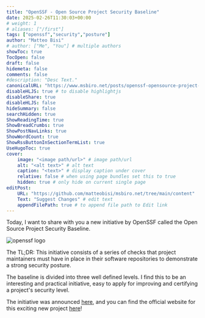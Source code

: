 ```yaml
---
title: "OpenSSF - Open Source Project Security Baseline"
date: 2025-02-26T11:30:03+00:00
# weight: 1
# aliases: ["/first"]
tags: ["openssf","security","posture"]
author: "Matteo Bisi"
# author: ["Me", "You"] # multiple authors
showToc: true
TocOpen: false
draft: false
hidemeta: false
comments: false
#description: "Desc Text."
canonicalURL: "https://www.msbiro.net/posts/openssf-opensource-project-security-baseline/"
disableHLJS: true # to disable highlightjs
disableShare: true
disableHLJS: false
hideSummary: false
searchHidden: true
ShowReadingTime: true
ShowBreadCrumbs: true
ShowPostNavLinks: true
ShowWordCount: true
ShowRssButtonInSectionTermList: true
UseHugoToc: true
cover:
    image: "<image path/url>" # image path/url
    alt: "<alt text>" # alt text
    caption: "<text>" # display caption under cover
    relative: false # when using page bundles set this to true
    hidden: true # only hide on current single page
editPost:
    URL: "https://github.com/matteobisi/msbiro.net/tree/main/content"
    Text: "Suggest Changes" # edit text
    appendFilePath: true # to append file path to Edit link
---
```

Today, I want to share with you a new initiative by OpenSSF called the Open Source Project Security Baseline.

![openssf logo](openssf_logo.jpg)


The TL;DR: This initiative consists of a series of checks that project maintainers must have in place in their software repositories to demonstrate a strong security posture.

The baseline is divided into three well defined levels. I find this to be an interesting and practical initiative, easy to apply for improving and certifying a project's security level.

The initiative was announced [here](https://openssf.org/press-release/2025/02/25/openssf-announces-initial-release-of-the-open-source-project-security-baseline/), and you can find the official website for this exciting new project [here](https://baseline.openssf.org/)!